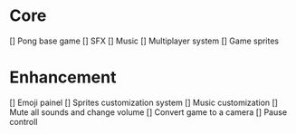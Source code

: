 # Core
[] Pong base game
[] SFX
[] Music
[] Multiplayer system
[] Game sprites

# Enhancement
[] Emoji painel
[] Sprites customization system
[] Music customization
[] Mute all sounds and change volume
[] Convert game to a camera
[] Pause controll
